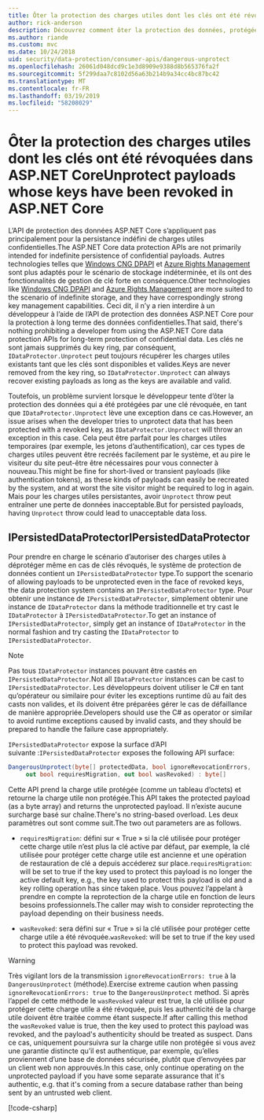 ```yaml
---
title: Ôter la protection des charges utiles dont les clés ont été révoquées dans ASP.NET Core
author: rick-anderson
description: Découvrez comment ôter la protection des données, protégées par des clés qui ont depuis été révoqués, dans une application ASP.NET Core.
ms.author: riande
ms.custom: mvc
ms.date: 10/24/2018
uid: security/data-protection/consumer-apis/dangerous-unprotect
ms.openlocfilehash: 26061d048dcd9c1e3d8909e9388d8b565376fa2f
ms.sourcegitcommit: 5f299daa7c8102d56a63b214b9a34cc4bc87bc42
ms.translationtype: MT
ms.contentlocale: fr-FR
ms.lasthandoff: 03/19/2019
ms.locfileid: "58208029"
---
```

# <a name="unprotect-payloads-whose-keys-have-been-revoked-in-aspnet-core"></a><span data-ttu-id="50858-103">Ôter la protection des charges utiles dont les clés ont été révoquées dans ASP.NET Core</span><span class="sxs-lookup"><span data-stu-id="50858-103">Unprotect payloads whose keys have been revoked in ASP.NET Core</span></span>

<a name="data-protection-consumer-apis-dangerous-unprotect"></a>

<span data-ttu-id="50858-104">L’API de protection des données ASP.NET Core s’appliquent pas principalement pour la persistance indéfini de charges utiles confidentielles.</span><span class="sxs-lookup"><span data-stu-id="50858-104">The ASP.NET Core data protection APIs are not primarily intended for indefinite persistence of confidential payloads.</span></span> <span data-ttu-id="50858-105">Autres technologies telles que [Windows CNG DPAPI](https://msdn.microsoft.com/library/windows/desktop/hh706794%28v=vs.85%29.aspx) et [Azure Rights Management](/rights-management/) sont plus adaptés pour le scénario de stockage indéterminée, et ils ont des fonctionnalités de gestion de clé forte en conséquence.</span><span class="sxs-lookup"><span data-stu-id="50858-105">Other technologies like [Windows CNG DPAPI](https://msdn.microsoft.com/library/windows/desktop/hh706794%28v=vs.85%29.aspx) and [Azure Rights Management](/rights-management/) are more suited to the scenario of indefinite storage, and they have correspondingly strong key management capabilities.</span></span> <span data-ttu-id="50858-106">Ceci dit, il n’y a rien interdire à un développeur à l’aide de l’API de protection des données ASP.NET Core pour la protection à long terme des données confidentielles.</span><span class="sxs-lookup"><span data-stu-id="50858-106">That said, there's nothing prohibiting a developer from using the ASP.NET Core data protection APIs for long-term protection of confidential data.</span></span> <span data-ttu-id="50858-107">Les clés ne sont jamais supprimés du key ring, par conséquent, `IDataProtector.Unprotect` peut toujours récupérer les charges utiles existants tant que les clés sont disponibles et valides.</span><span class="sxs-lookup"><span data-stu-id="50858-107">Keys are never removed from the key ring, so `IDataProtector.Unprotect` can always recover existing payloads as long as the keys are available and valid.</span></span>

<span data-ttu-id="50858-108">Toutefois, un problème survient lorsque le développeur tente d’ôter la protection des données qui a été protégées par une clé révoquée, en tant que `IDataProtector.Unprotect` lève une exception dans ce cas.</span><span class="sxs-lookup"><span data-stu-id="50858-108">However, an issue arises when the developer tries to unprotect data that has been protected with a revoked key, as `IDataProtector.Unprotect` will throw an exception in this case.</span></span> <span data-ttu-id="50858-109">Cela peut être parfait pour les charges utiles temporaires (par exemple, les jetons d’authentification), car ces types de charges utiles peuvent être recréés facilement par le système, et au pire le visiteur du site peut-être être nécessaires pour vous connecter à nouveau.</span><span class="sxs-lookup"><span data-stu-id="50858-109">This might be fine for short-lived or transient payloads (like authentication tokens), as these kinds of payloads can easily be recreated by the system, and at worst the site visitor might be required to log in again.</span></span> <span data-ttu-id="50858-110">Mais pour les charges utiles persistantes, avoir `Unprotect` throw peut entraîner une perte de données inacceptable.</span><span class="sxs-lookup"><span data-stu-id="50858-110">But for persisted payloads, having `Unprotect` throw could lead to unacceptable data loss.</span></span>

## <a name="ipersisteddataprotector"></a><span data-ttu-id="50858-111">IPersistedDataProtector</span><span class="sxs-lookup"><span data-stu-id="50858-111">IPersistedDataProtector</span></span>

<span data-ttu-id="50858-112">Pour prendre en charge le scénario d’autoriser des charges utiles à déprotéger même en cas de clés révoqués, le système de protection de données contient un `IPersistedDataProtector` type.</span><span class="sxs-lookup"><span data-stu-id="50858-112">To support the scenario of allowing payloads to be unprotected even in the face of revoked keys, the data protection system contains an `IPersistedDataProtector` type.</span></span> <span data-ttu-id="50858-113">Pour obtenir une instance de `IPersistedDataProtector`, simplement obtenir une instance de `IDataProtector` dans la méthode traditionnelle et try cast le `IDataProtector` à `IPersistedDataProtector`.</span><span class="sxs-lookup"><span data-stu-id="50858-113">To get an instance of `IPersistedDataProtector`, simply get an instance of `IDataProtector` in the normal fashion and try casting the `IDataProtector` to `IPersistedDataProtector`.</span></span>

> [!NOTE]
> <span data-ttu-id="50858-114">Pas tous `IDataProtector` instances pouvant être castés en `IPersistedDataProtector`.</span><span class="sxs-lookup"><span data-stu-id="50858-114">Not all `IDataProtector` instances can be cast to `IPersistedDataProtector`.</span></span> <span data-ttu-id="50858-115">Les développeurs doivent utiliser le C# en tant qu’opérateur ou similaire pour éviter les exceptions runtime dû au fait des casts non valides, et ils doivent être préparées gérer le cas de défaillance de manière appropriée.</span><span class="sxs-lookup"><span data-stu-id="50858-115">Developers should use the C# as operator or similar to avoid runtime exceptions caused by invalid casts, and they should be prepared to handle the failure case appropriately.</span></span>

<span data-ttu-id="50858-116">`IPersistedDataProtector` expose la surface d’API suivante :</span><span class="sxs-lookup"><span data-stu-id="50858-116">`IPersistedDataProtector` exposes the following API surface:</span></span>

```csharp
DangerousUnprotect(byte[] protectedData, bool ignoreRevocationErrors,
     out bool requiresMigration, out bool wasRevoked) : byte[]
```

<span data-ttu-id="50858-117">Cette API prend la charge utile protégée (comme un tableau d’octets) et retourne la charge utile non protégée.</span><span class="sxs-lookup"><span data-stu-id="50858-117">This API takes the protected payload (as a byte array) and returns the unprotected payload.</span></span> <span data-ttu-id="50858-118">Il n’existe aucune surcharge basé sur chaîne.</span><span class="sxs-lookup"><span data-stu-id="50858-118">There's no string-based overload.</span></span> <span data-ttu-id="50858-119">Les deux paramètres out sont comme suit.</span><span class="sxs-lookup"><span data-stu-id="50858-119">The two out parameters are as follows.</span></span>

* <span data-ttu-id="50858-120">`requiresMigration`: défini sur « True » si la clé utilisée pour protéger cette charge utile n’est plus la clé active par défaut, par exemple, la clé utilisée pour protéger cette charge utile est ancienne et une opération de restauration de clé a depuis accéderez sur place.</span><span class="sxs-lookup"><span data-stu-id="50858-120">`requiresMigration`: will be set to true if the key used to protect this payload is no longer the active default key, e.g., the key used to protect this payload is old and a key rolling operation has since taken place.</span></span> <span data-ttu-id="50858-121">Vous pouvez l’appelant à prendre en compte la reprotection de la charge utile en fonction de leurs besoins professionnels.</span><span class="sxs-lookup"><span data-stu-id="50858-121">The caller may wish to consider reprotecting the payload depending on their business needs.</span></span>

* <span data-ttu-id="50858-122">`wasRevoked`: sera défini sur « True » si la clé utilisée pour protéger cette charge utile a été révoquée.</span><span class="sxs-lookup"><span data-stu-id="50858-122">`wasRevoked`: will be set to true if the key used to protect this payload was revoked.</span></span>

>[!WARNING]
> <span data-ttu-id="50858-123">Très vigilant lors de la transmission `ignoreRevocationErrors: true` à la `DangerousUnprotect` (méthode).</span><span class="sxs-lookup"><span data-stu-id="50858-123">Exercise extreme caution when passing `ignoreRevocationErrors: true` to the `DangerousUnprotect` method.</span></span> <span data-ttu-id="50858-124">Si après l’appel de cette méthode le `wasRevoked` valeur est true, la clé utilisée pour protéger cette charge utile a été révoquée, puis les authenticité de la charge utile doivent être traitée comme étant suspecte.</span><span class="sxs-lookup"><span data-stu-id="50858-124">If after calling this method the `wasRevoked` value is true, then the key used to protect this payload was revoked, and the payload's authenticity should be treated as suspect.</span></span> <span data-ttu-id="50858-125">Dans ce cas, uniquement poursuivra sur la charge utile non protégée si vous avez une garantie distincte qu’il est authentique, par exemple, qu’elles proviennent d’une base de données sécurisée, plutôt que d’envoyées par un client web non approuvés.</span><span class="sxs-lookup"><span data-stu-id="50858-125">In this case, only continue operating on the unprotected payload if you have some separate assurance that it's authentic, e.g. that it's coming from a secure database rather than being sent by an untrusted web client.</span></span>

[!code-csharp[](dangerous-unprotect/samples/dangerous-unprotect.cs)]
